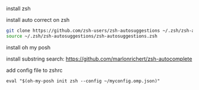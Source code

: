 install zsh

install auto correct on zsh

```zsh
git clone https://github.com/zsh-users/zsh-autosuggestions ~/.zsh/zsh-autosuggestions
source ~/.zsh/zsh-autosuggestions/zsh-autosuggestions.zsh
```

install oh my posh

install substring search:
https://github.com/marlonrichert/zsh-autocomplete

add config file to zshrc
```
eval "$(oh-my-posh init zsh --config ~/myconfig.omp.json)"
```
